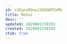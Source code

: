 ```yaml
---
id: s3EgnxROueJ2QHGOPZmRb
title: Notes
desc: ''
updated: 1629081150393
created: 1629081150393
stub: true
---
```


